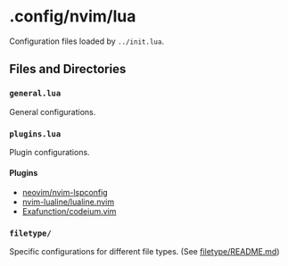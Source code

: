 # .config/nvim/lua

Configuration files loaded by `../init.lua`.

## Files and Directories

### `general.lua`

General configurations.

### `plugins.lua`

Plugin configurations.

#### Plugins

- [neovim/nvim-lspconfig](https://github.com/neovim/nvim-lspconfig)
- [nvim-lualine/lualine.nvim](https://github.com/nvim-lualine/lualine.nvim)
- [Exafunction/codeium.vim](https://github.com/Exafunction/codeium.vim)

### `filetype/`

Specific configurations for different file types.
(See [filetype/README.md](./filetype/README.md))
